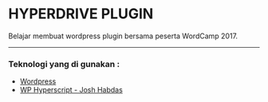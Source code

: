 HYPERDRIVE PLUGIN
=================
Belajar membuat wordpress plugin bersama peserta WordCamp 2017.

---

### Teknologi yang di gunakan :
* [Wordpress](https://wordpress.org/ "Wordpress.org")
* [WP Hyperscript - Josh Habdas](https://gist.github.com/jhabdas/64e8380010e43a526fb9c9ee511fad17#file-functions-php-L478-L530 "Josh Habdas Github Link")